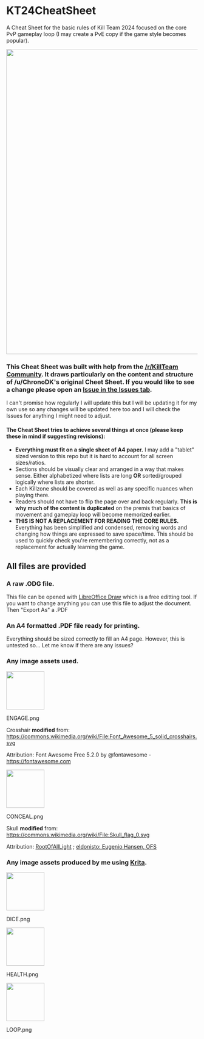 # KT24CheatSheet

A Cheat Sheet for the basic rules of Kill Team 2024 focused on the core PvP gameplay loop (I may create a PvE copy if the game style becomes popular).

<img src="https://github.com/user-attachments/assets/87d18b45-1644-4808-a5ba-fac6d6d4d2d4" width="800">

### This Cheat Sheet was built with help from the [/r/KillTeam Community](https://www.reddit.com/r/killteam/). It draws particularly on the content and structure of /u/ChronoDK's original Cheet Sheet. If you would like to see a change please open an [Issue in the Issues tab](https://github.com/krones9000/KT24CheatSheet/issues). 

I can't promise how regularly I will update this but I will be updating it for my own use so any changes will be updated here too and I will check the Issues for anything I might need to adjust.

#### The Cheat Sheet tries to achieve several things at once (please keep these in mind if suggesting revisions):

* **Everything must fit on a single sheet of A4 paper.** I may add a "tablet" sized version to this repo but it is hard to account for all screen sizes/ratios.
* Sections should be visually clear and arranged in a way that makes sense. Either alphabetized where lists are long **OR** sorted/grouped logically where lists are shorter.
* Each Killzone should be covered as well as any specific nuances when playing there.
* Readers should not have to flip the page over and back regularly. **This is why much of the content is duplicated** on the premis that basics of movement and gameplay loop will become memorized earlier.
* **THIS IS NOT A REPLACEMENT FOR READING THE CORE RULES.** Everything has been simplified and condensed, removing words and changing how things are expressed to save space/time. This should be used to quickly check you're remembering correctly, not as a replacement for actually learning the game.

## All files are provided

### A raw .ODG file. 
This file can be opened with [LibreOffice Draw](https://www.libreoffice.org/discover/draw) which is a free editting tool. If you want to change anything you can use this file to adjust the document. Then "Export As" a .PDF

### An A4 formatted .PDF file ready for printing. 
Everything should be sized correctly to fill an A4 page. However, this is untested so... Let me know if there are any issues?

### Any image assets used. 

<img src="https://github.com/user-attachments/assets/e69e12ba-876d-4893-bcbb-8878c028659d" width="100" height="100">

ENGAGE.png

Crosshair **modified** from: https://commons.wikimedia.org/wiki/File:Font_Awesome_5_solid_crosshairs.svg

Attribution: Font Awesome Free 5.2.0 by @fontawesome - https://fontawesome.com

<img src="https://github.com/user-attachments/assets/403054da-0bff-4eb3-b779-2e20e5f0e3b2" width="100" height="100">

CONCEAL.png 

Skull **modified** from: https://commons.wikimedia.org/wiki/File:Skull_flag_0.svg

Attribution: [RootOfAllLight](https://commons.wikimedia.org/wiki/User:RootOfAllLight) ; [eldonisto: Eugenio Hansen, OFS](https://commons.wikimedia.org/wiki/User:Eugenio_Hansen,_OFS)

### Any image assets produced by me using [Krita](https://krita.org/en/).

<img src="https://github.com/user-attachments/assets/fb3e8691-67b4-4631-89b1-6a29d3b465cd" width="100" height="100">

DICE.png

<img src="https://github.com/user-attachments/assets/a2a6bea4-cced-4e31-ad79-eba1b03ff6ee" width="100" height="100">

HEALTH.png

<img src="https://github.com/user-attachments/assets/b4682bdf-d802-4824-952d-f79917d42f06" width="100" height="100">

LOOP.png




















